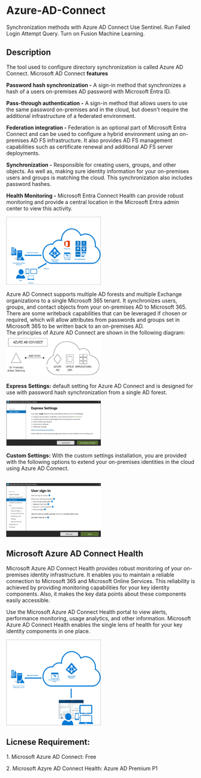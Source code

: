 # Azure-AD-Connect
Synchronization methods with Azure AD Connect
Use Sentinel. Run Failed Login Attempt Query. Turn on Fusion Machine Learning.

<h2>Description</h2>
The tool used to configure directory synchronization is called Azure AD Connect. Microsoft AD Connect <b>features</b> <br />
<p><b>Password hash synchronization -</b> A sign-in method that synchronizes a hash of a users on-premises AD password with Microsoft Entra ID.</p>
<p><b>Pass-through authentication -</b> A sign-in method that allows users to use the same password on-premises and in the cloud, but doesn't require the additional infrastructure of a federated environment.</p>
<p><b>Federation integration -</b> Federation is an optional part of Microsoft Entra Connect and can be used to configure a hybrid environment using an on-premises AD FS infrastructure. It also provides AD FS management capabilities such as certificate renewal and additional AD FS server deployments.</p>
<p><b>Synchronization -</b> Responsible for creating users, groups, and other objects. As well as, making sure identity information for your on-premises users and groups is matching the cloud. This synchronization also includes password hashes.</p>
<p><b>Health Monitoring -</b> Microsoft Entra Connect Health can provide robust monitoring and provide a central location in the Microsoft Entra admin center to view this activity.</p>
<img src="arch AADC.png" height="50%" width="50%" /> <br />


<p>Azure AD Connect supports multiple AD forests and multiple Exchange organizations to a single Microsoft 365 tenant. It synchronizes users, groups, and contact objects from your
on-premises AD to Microsoft 365.<br />
There are some writeback capabilities that can be leveraged if chosen or required, which will allow attributes from passwords and groups set in Microsoft 365 to be
written back to an on-premises AD.<br />
The principles of Azure AD Connect are shown in the following diagram:<br />
<img src="1.png" height="50%" width="50%" />
<br />
<p> <b>Express Settings:</b> default setting for Azure AD Connect and is designed for use with password hash synchronization from a single AD forest. <br /></p>
<img src="Express.png" height="50%" width="50%" />
<br />
<p><b>Custom Settings:</b> With the custom settings installation, you are provided with the following options to extend your on-premises identities in the cloud using Azure AD
Connect. </p><br />
<img src="Custom.png" height="50%" width="50%" /> <br />


<h2>Microsoft Azure AD Connect Health</h2>
 <p>Microsoft Azure AD Connect Health provides robust monitoring of your on-premises identity infrastructure. It enables you to maintain a reliable connection to Microsoft 365 and Microsoft Online Services. This reliability is achieved by providing monitoring capabilities for your key identity components. Also, it makes the key data points about these components easily accessible.</p>
<p>Use the Microsoft Azure AD Connect Health portal to view alerts, performance monitoring, usage analytics, and other information. Microsoft Azure AD Connect Health enables the single lens of health for your key identity components in one place.</p>

<img src="aadconnecthealth2.png" height="50%" width="50%" /> <br />

<h2>Licnese Requirement:</h2>
<p>1. Microsoft Azure AD Connect: Free </p>
<p>2. Microsoft Azyre AD Connect Health: Azure AD Premium P1</p>



<!--
 ```diff
- text in red
+ text in green
! text in orange
# text in gray
@@ text in purple (and bold)@@
```
--!>
